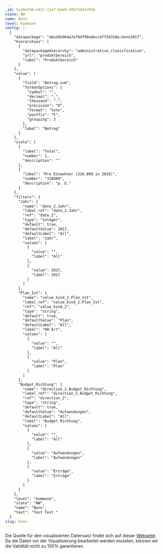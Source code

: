 ```yaml
---
_id: 5e10a7d0-e43c-11e7-bde9-99b7584a705b
state: NW
name: Bonn
level: kommune
config: |-
  {
    "datapackage": "a6a16b964a7e784f99adecc47f26318a:bonn2017",
    "hierarchies": [
      {
        "datapackageHierarchy": "administrative_classification",
        "url": "produktbereich",
        "label": "Produktbereich"
      }
    ],
    "value": [
      {
        "field": "Betrag.sum",
        "formatOptions": {
          "symbol": "",
          "decimal": ",",
          "thousand": ".",
          "precision": "0",
          "format": "%s%v",
          "postfix": "€",
          "grouping": 3
        },
        "label": "Betrag"
      }
    ],
    "scale": [
      {
        "label": "Total",
        "number": 1,
        "description": ""
      },
      {
        "label": "Pro Einwohner (318.809 in 2016)",
        "number": "318809",
        "description": "p. E."
      }
    ],
    "filters": {
      "Jahr": {
        "name": "date_2.Jahr",
        "label_ref": "date_2.Jahr",
        "ref": "date_2",
        "type": "integer",
        "default": true,
        "defaultValue": 2017,
        "defaultLabel": "All",
        "label": "Jahr",
        "values": [
          {
            "value": "",
            "label": "All"
          },
          {
            "value": 2017,
            "label": 2017
          }
        ]
      },
      "Plan_Ist": {
        "name": "value_kind_2.Plan_Ist",
        "label_ref": "value_kind_2.Plan_Ist",
        "ref": "value_kind_2",
        "type": "string",
        "default": true,
        "defaultValue": "Plan",
        "defaultLabel": "All",
        "label": "HH Art",
        "values": [
          {
            "value": "",
            "label": "All"
          },
          {
            "value": "Plan",
            "label": "Plan"
          }
        ]
      },
      "Budget_Richtung": {
        "name": "direction_2.Budget_Richtung",
        "label_ref": "direction_2.Budget_Richtung",
        "ref": "direction_2",
        "type": "string",
        "default": true,
        "defaultValue": "Aufwendungen",
        "defaultLabel": "All",
        "label": "Budget Richtung",
        "values": [
          {
            "value": "",
            "label": "All"
          },
          {
            "value": "Aufwendungen",
            "label": "Aufwendungen"
          },
          {
            "value": "Erträge",
            "label": "Erträge"
          }
        ]
      }
    },
    "level": "kommune",
    "state": "NW",
    "name": "Bonn",
    "text": "Test Test "
  }
slug: bonn
---
```

Die Quelle für den visualisierten Datensatz findet sich auf dieser [Webseite](https://opendata.bonn.de/dataset/haushaltspl%C3%A4ne-finanzplandaten). Da die Daten vor der Visualisierung bearbeitet werden mussten, können wir die Validität nicht zu 100% garantieren.
